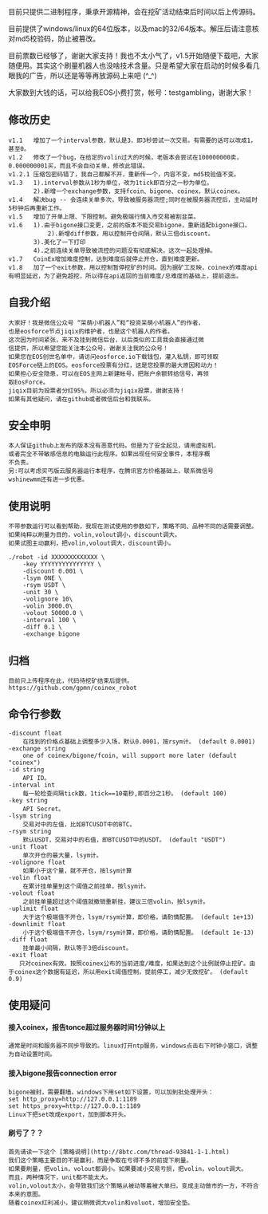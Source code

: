 目前只提供二进制程序，秉承开源精神，会在挖矿活动结束后时间以后上传源码。

目前提供了windows/linux的64位版本，以及mac的32/64版本。解压后请注意核对md5校验码，防止被篡改。  

目前票数已经够了，谢谢大家支持！我也不太小气了，v1.5开始随便下载吧，大家随便用。其实这个刷量机器人也没啥技术含量。只是希望大家在启动的时候多看几眼我的广告，所以还是等等再放源码上来吧 (^_^)

大家数到大钱的话，可以给我EOS小费打赏，帐号：testgambling，谢谢大家！

## 修改历史  

	v1.1   增加了一个interval参数，默认是3，即3秒尝试一次交易。有需要的话可以改成1，甚至0。  
	v1.2   修改了一个bug，在给定的volin过大的时候，老版本会尝试在100000000卖，0.000000001买，而且不会自动关单，修改此错误。 
	v1.2.1 压缩包密码错了，我自己都解不开，重新传一个，内容不变，md5校验值不变。
	v1.3   1).interval参数从1秒为单位，改为1tick即百分之一秒为单位。
	       2).新增一个exchange参数，支持fcoin、bigone、coinex，默认coinex。
	v1.4   解决bug -- 会连续关单多次，导致被服务器流控;同时在被服务器流控后，主动延时5秒钟后再重新工作。
	v1.5   增加了开单上限、下限控制，避免极端行情入市交易被割韭菜。
	v1.6   1).由于bigone接口变更，之前的版本不能交易bigone，重新适配bigone接口。
               2).新增diff参数，用以控制开仓间隔，默认三倍discount。
	       3).美化了一下打印
	       4).之前连续关单导致被流控的问题没有彻底解决，这次一起处理掉。
	v1.7   CoinEx增加难度控制，达到难度后就停止开仓，直到难度更新。
	v1.8   加了一个exit参数，用以控制暂停挖矿的时间。因为据矿工反映，coinex的难度api有明显延迟，为了避免超挖，所以得在api返回的当前难度/总难度的基础上，提前退出。

## 自我介绍  

	大家好！我是微信公众号 “呆萌小机器人”和“投资呆萌小机器人”的作者，  
	也是eosforce节点jiqix的维护者，也是这个机器人的作者。  
	这次因为时间紧张，来不及挂到微信后台，以后类似的工具我会直接通过微
	信提供，所以希望您能关注本公众号，谢谢关注我的公众号！  
	如果您在EOS创世名单中，请访问eosforce.io下载钱包，灌入私钥，即可领取
	EOSForce链上的EOS。eosforce投票有分红，这是您投票的最大原因和动力！
	如果担心安全隐患，可以在EOS主网上新建帐号，把账户余额转给信号，再领
	取EosForce。  
	jiqix目前为投票者分红95%，所以必须为jiqix投票，谢谢支持！  
	如果有其他疑问，请在github或者微信后台和我联系。  
	
## 安全申明  

	本人保证github上发布的版本没有恶意代码。但是为了安全起见，请用虚拟机，
	或者完全不带敏感信息的电脑运行此程序。如果出现任何安全事件，本程序概
	不负责。  
	另:可以考虑买丐版云服务器运行本程序，在腾讯官方价格基础上，联系微信号
	wshinewmm还有进一步优惠。  
	
## 使用说明  

    不带参数运行可以看到帮助，我现在测试使用的参数如下，策略不同、品种不同的话需要调整。  
    如果纯粹以刷量为目的，volin,volout调小，discount调大。  
    如果试图主动赢利，把volin,volout调大，discount调小。  
    
    ./robot -id XXXXXXXXXXXXX \
        -key YYYYYYYYYYYYYYY \
        -discount 0.001 \
        -lsym ONE \
        -rsym USDT \
        -unit 30 \
        -volignore 10\
        -volin 3000.0\
        -volout 50000.0 \
        -interval 100 \
        -diff 0.1 \
        -exchange bigone

   
## 归档  

    目前只上传程序在此，代码待挖矿结束后提供。  
    https://github.com/gpmn/coinex_robot  
    
## 命令行参数  

    -discount float    
        在找到的价格点基础上调整多少入场，默认0.0001，按rsym计。 (default 0.0001)  
    -exchange string  
        one of coinex/bigone/fcoin, will support more later (default "coinex")  
    -id string  
        API ID。  
    -interval int  
        每一轮检查间隔tick数，1tick==10毫秒,即百分之1秒。 (default 100)    
    -key string  
        API Secret。  
    -lsym string  
        交易对中的左值，比如BTCUSDT中的BTC。  
    -rsym string  
        默认USDT，交易对中的右值，即BTCUSDT中的USDT。 (default "USDT")  
    -unit float  
        单次开仓的最大量，lsym计。  
    -volignore float  
        如果小于这个量，就不开仓，按lsym计算  
    -volin float  
        在累计挂单量到这个阈值之前挂单，按lsym计。  
    -volout float  
        之前挂单量超过这个阈值就撤销重新挂，建议三倍volin，按lsym计。  
    -uplimit float
        大于这个极端值不开仓，lsym/rsym计算，即价格，请酌情配置。 (default 1e+13)
    -downlimit float
        小于这个极端值不开仓，lsym/rsym计算，即价格，请酌情配置。 (default 1e-13)
    -diff float
        挂单最小间隔，默认等于3倍discount。  
    -exit float
       只对coinex有效。按照coinex公布的当前进度/难度，如果达到这个比例就停止挖矿。由于coinex这个数据有延迟，所以用exit阈值控制，提前停工，减少无效挖矿。 (default 0.9)


## 使用疑问  

#### 接入coinex，报告tonce超过服务器时间1分钟以上  
    通常是时间和服务器不同步导致的。linux打开ntp服务，windows点击右下时钟小窗口，调整为自动设置时间。  
    
 #### 接入bigone报告connection error  
    bigone被封，需要翻墙。windows下用set如下设置，可以加到批处理开头：  
    set http_proxy=http://127.0.0.1:1189  
    set https_proxy=http://127.0.0.1:1189  
    Linux下把set改成export，加到脚本开头。  
    
 #### 刷亏了？？  
    首先请读一下这个 [策略说明](http://8btc.com/thread-93841-1-1.html)  
    我们这个策略主要目的不是赢利，而是争取在亏得不多的前提下刷量。  
    如果要刷量，把volin，volout都调小。如果要减小交易亏损，把volin，volout调大。  
    而且，两种情况下，unit都不能太大。  
    volin,volout太小，会导致我们这个策略从被动等着被大单扫，变成主动做市的一方，不符合本来的意图。  
    随着coinex红利减小，建议稍微调大volin和voluot，增加安全垫。  


